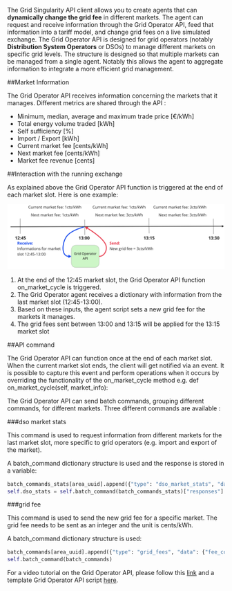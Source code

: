 The Grid Singularity API client allows you to create agents that can **dynamically change the grid fee** in different markets. The agent can request and receive information through the Grid Operator API, feed that information into a tariff model, and change grid fees on a live simulated exchange. The Grid Operator API is designed for grid operators (notably **Distribution System Operators** or DSOs) to manage different markets on specific grid levels. The structure is designed so that multiple markets can be managed from a single agent. Notably this allows the agent to aggregate information to integrate a more efficient grid management.

##Market Information

The Grid Operator API receives information concerning the markets that it manages. Different metrics are shared through the API :

* Minimum, median, average and maximum trade price [€/kWh]
* Total energy volume traded [kWh]
* Self sufficiency [%]
* Import / Export [kWh]
* Current market fee [cents/kWh]
* Next market fee [cents/kWh]
* Market fee revenue [cents]

##Interaction with the running exchange

As explained above the Grid Operator API function is triggered at the end of each market slot. Here is one example:

![alt_text](img/grid-operator-1.png)

1. At the end of the 12:45 market slot, the Grid Operator API function on_market_cycle is triggered.
2. The Grid Operator agent receives a dictionary with information from the last market slot (12:45-13:00).
3. Based on these inputs, the agent script sets a new grid fee for the markets it manages.
4. The grid fees sent between 13:00 and 13:15 will be applied for the 13:15 market slot

##API command

The Grid Operator API can function once at the end of each market slot. When the current market slot ends, the client will get notified via an event. It is possible to capture this event and perform operations when it occurs by overriding the functionality of the on_market_cycle method e.g. def on_market_cycle(self, market_info):

The Grid Operator API can send batch commands, grouping different commands, for different markets. Three different commands are available :


###dso market stats

This command is used to request information from different markets for the last market slot, more specific to grid operators (e.g. import and export of the market).

A batch_command dictionary structure is used and the response is stored in a variable:

```python
batch_commands_stats[area_uuid].append({"type": "dso_market_stats", "data": {"market_slots": market_slot}})
self.dso_stats = self.batch_command(batch_commands_stats)["responses"]
```

###grid fee

This command is used to send the new grid fee for a specific market. The grid fee needs to be sent as an integer and the unit is cents/kWh.

A batch_command dictionary structure is used:

```python
batch_commands[area_uuid].append({"type": "grid_fees", "data": {"fee_const": self.next_fee}})
self.batch_command(batch_commands)
```

For a video tutorial on the Grid Operator API, please follow this [link](https://youtu.be/HXNme8Rt3pI) and a template Grid Operator API script [here](https://github.com/gridsingularity/d3a-api-client/blob/API_script_update/d3a_api_client/setups/grid_operator_api_template.py).

